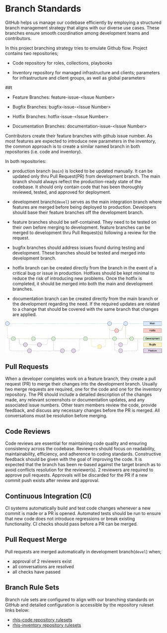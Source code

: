 # Branch Standards

GitHub helps us manage our codebase efficiently by employing a
structured branch management strategy that aligns with our diverse use
cases. These branches ensure smooth coordination among development teams
and contributors.

In this project branching strategy tries to emulate Github flow. Project
contains two repositories;

-   Code repository for roles, collections, playbooks

-   Inventory repository for managed infrastructure and clients;
    parameters for infrastructure and client groups, as well as global
    parameters

##t

-   Feature Branches: feature-issue-&lt;Issue Number&gt;

-   Bugfix Branches: bugfix-issue-&lt;Issue Number&gt;

-   Hotfix Branches: hotfix-issue-&lt;Issue Number&gt;

-   Documentation Branches: documentation-issue-&lt;Issue Number&gt;

Contributors create their feature branches with github issue number. As
most features are expected to introduce new parameters in the inventory,
the common approach is to create a similar named branch in both
repositories (i.e. code and inventory).

In both repositories:

-   production branch (`main`) is locked to be updated manually. It can
    be updated only thru Pull Request(PR) from development branch. The
    main branch should always reflect the production-ready state of the
    codebase. It should only contain code that has been thoroughly
    reviewed, tested, and approved for deployment.

-   development branch(`devel`) serves as the main integration branch
    where features are merged before being deployed to production.
    Developers should base their feature branches off the development
    branch.

-   feature branches should be self-contained. They need to be tested on
    their own before merging to development. feature branches can be
    merged to development thru Pull Request(s) following a review for
    the request.

-   bugfix branches should address issues found during testing and
    development. These branches should be tested and merged into
    development branch.

-   hotfix branch can be created directly from the  branch in the
    event of a critical bug or issue in production. Hotfixes should be
    kept minimal to reduce the risk of introducing new problems. Once
    the hotfix is completed, it should be merged into both the main
    and development branches.

-   documentation branch can be created directly from the main branch or the development regarding the need.
    If the required updates are related to a change that should be covered with the same branch that changes are
    applied.
    

![gitflow](images/branch_standard.jpg)

## Pull Requests

When a developer completes work on a feature branch, they create a pull
request (PR) to merge their changes into the development branch. Usually
two merge requests are required, one for the code and one for the
inventory repository. The PR should include a detailed description of
the changes made, any relevant screenshots or documentation updates, and
any associated issue numbers. Other team members review the code,
provide feedback, and discuss any necessary changes before the PR is
merged. All conversations must be resolution before merging.

## Code Reviews

Code reviews are essential for maintaining code quality and ensuring
consistency across the codebase. Reviewers should focus on readability,
maintainability, efficiency, and adherence to coding standards.
Constructive feedback should be given with the goal of improving the
code. It is expected that the branch has been re-based against the
target branch as to avoid conflicts resolution for the reviewer(s). 2
reviewers are required to approve pull requests. Approvals will be
discarded for the PR if a new commit push exists after review and
approval.

## Continuous Integration (CI)

CI systems automatically build and test code changes whenever a new
commit is made or a PR is opened. Automated tests should be run to
ensure that new code does not introduce regressions or break existing
functionality. CI checks should pass before a PR can be merged.

## Pull Request Merge

Pull requests are merged automatically in development branch(`devel`)
when;

* approval of 2 reviewers exist
* all conversations are resolved
* all checks have passed

## Branch Rule Sets

Branch rule sets are configured to align with our branching standards on
GitHub and detailed configuration is accessible by the repository
ruleset links below:

* [rhis-code repository rulesets](https://github.com/redhat-cop/rhis-code/rules)
* [rhis-inventory repository rulesets](https://github.com/redhat-cop/rhis-inventory/rules)
